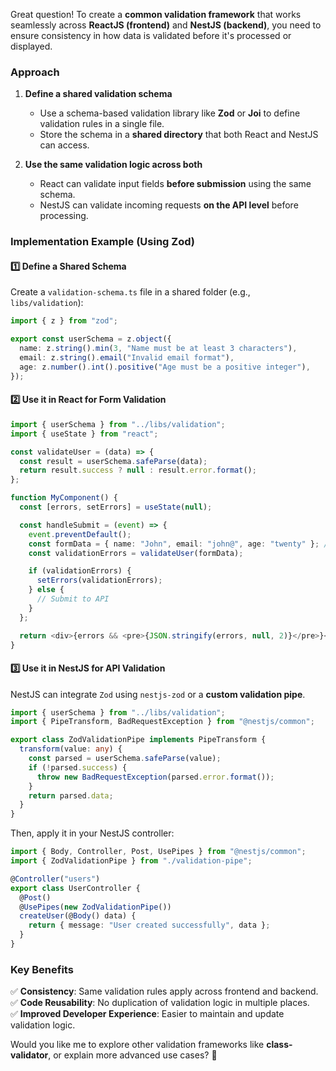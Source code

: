 Great question! To create a **common validation framework** that works seamlessly across **ReactJS (frontend)** and **NestJS (backend)**, you need to ensure consistency in how data is validated before it's processed or displayed.

### **Approach**
1. **Define a shared validation schema**  
   - Use a schema-based validation library like **Zod** or **Joi** to define validation rules in a single file.
   - Store the schema in a **shared directory** that both React and NestJS can access.

2. **Use the same validation logic across both**  
   - React can validate input fields **before submission** using the same schema.
   - NestJS can validate incoming requests **on the API level** before processing.

### **Implementation Example (Using Zod)**
#### **1️⃣ Define a Shared Schema**
Create a `validation-schema.ts` file in a shared folder (e.g., `libs/validation`):

```typescript
import { z } from "zod";

export const userSchema = z.object({
  name: z.string().min(3, "Name must be at least 3 characters"),
  email: z.string().email("Invalid email format"),
  age: z.number().int().positive("Age must be a positive integer"),
});
```

#### **2️⃣ Use it in React for Form Validation**
```typescript
import { userSchema } from "../libs/validation";
import { useState } from "react";

const validateUser = (data) => {
  const result = userSchema.safeParse(data);
  return result.success ? null : result.error.format();
};

function MyComponent() {
  const [errors, setErrors] = useState(null);

  const handleSubmit = (event) => {
    event.preventDefault();
    const formData = { name: "John", email: "john@", age: "twenty" }; // Invalid values
    const validationErrors = validateUser(formData);

    if (validationErrors) {
      setErrors(validationErrors);
    } else {
      // Submit to API
    }
  };

  return <div>{errors && <pre>{JSON.stringify(errors, null, 2)}</pre>}</div>;
}
```

#### **3️⃣ Use it in NestJS for API Validation**
NestJS can integrate `Zod` using `nestjs-zod` or a **custom validation pipe**.

```typescript
import { userSchema } from "../libs/validation";
import { PipeTransform, BadRequestException } from "@nestjs/common";

export class ZodValidationPipe implements PipeTransform {
  transform(value: any) {
    const parsed = userSchema.safeParse(value);
    if (!parsed.success) {
      throw new BadRequestException(parsed.error.format());
    }
    return parsed.data;
  }
}
```

Then, apply it in your NestJS controller:

```typescript
import { Body, Controller, Post, UsePipes } from "@nestjs/common";
import { ZodValidationPipe } from "./validation-pipe";

@Controller("users")
export class UserController {
  @Post()
  @UsePipes(new ZodValidationPipe())
  createUser(@Body() data) {
    return { message: "User created successfully", data };
  }
}
```

### **Key Benefits**
✅ **Consistency**: Same validation rules apply across frontend and backend.  
✅ **Code Reusability**: No duplication of validation logic in multiple places.  
✅ **Improved Developer Experience**: Easier to maintain and update validation logic.  

Would you like me to explore other validation frameworks like **class-validator**, or explain more advanced use cases? 🚀
